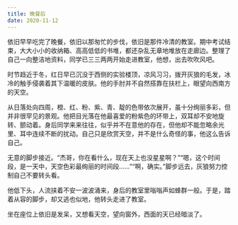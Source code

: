 ```yaml
---
title: 晚餐后
date: 2020-11-12
---
```


依旧早早吃完了晚餐，依旧以那匆忙的步伐，依旧是那件冷清的教室。期中考试结束，大大小小的收纳箱、高高低低的书堆，都还杂乱无章地堆放在走廊边。整理了自己一向整洁地资料，同学已三三两两开始走进教室，他想，出去吹吹风吧。

<!-- more -->

时节趋近于冬，红日早已沉没于西侧的实验楼顶，凉风习习，拨开灰狼的毛发，冰冷的触手侵袭着其下温暖的皮肤。他的手肘并不自然搭靠在扶栏上，眼望向西南方的天空。

从日落处向四周，橙、红、粉、紫、青、靛的色带依次展开，虽十分绚丽多彩，但并非很罕见的景观。他把目光落在他最喜爱的粉紫色的环带上，双耳却不安地旋转、颤动着。身后同学来来往往，似乎并不在意他的存在，但他却不能忽略余光里、耳中连续不断的扰动。自己只是欣赏天空，并不是什么奇怪的事，他这么告诉自己。

无意的脚步接近。“杰哥，你在看什么，现在天上也没星星啊？”“嗯，这个时间段，是一天中，天空色彩最绚丽的时间段……”“啊，确实。”脚步远去，灰狼努力控制自己不要转头看。

他低下头，人流挟着不安一波波涌来，身后的教室里嗡嗡声如蜂群一般。于是，踏着从容的脚步，却又逃也似地，他转头走进了教室。

坐在座位上依旧是发呆，又想看天空，望向窗外，西面的天已经暗淡了。
